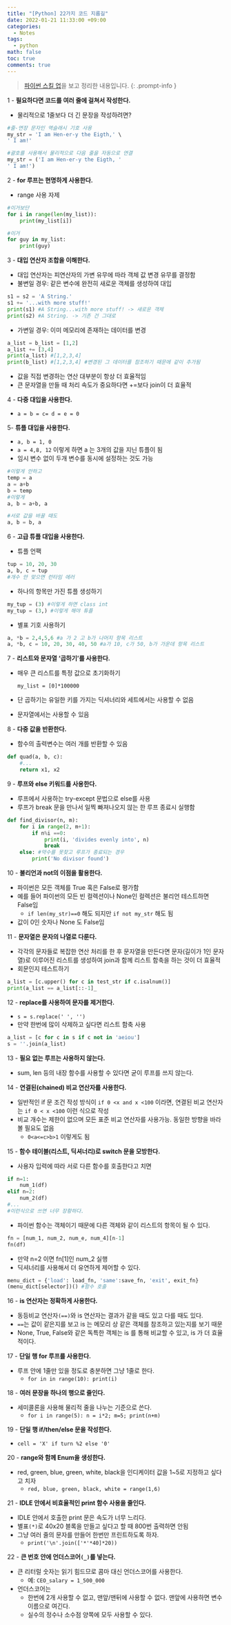 ```yaml
---
title: "[Python] 22가지 코드 지름길"
date: 2022-01-21 11:33:00 +09:00
categories:
  - Notes
tags:
  - python
math: false
toc: true
comments: true
---
```

> [파이썬 스킬 업](https://www.gilbut.co.kr/book/view?bookcode=BN003100)을 보고 정리한 내용입니다.
{: .prompt-info } 


1 - **필요하다면 코드를 여러 줄에 걸쳐서 작성한다.**
   - 물리적으로 1줄보다 더 긴 문장을 작성하려면?

```python
#줄-연장 문자인 역슬래시 기호 사용
my_str = 'I am Hen-er-y the Eigth,' \
' I am!'

#괄호를 사용해서 물리적으로 다음 줄을 자동으로 연결
my_str = ('I am Hen-er-y the Eigth, ' 
' I am!')
```

2 - **for 루프는 현명하게 사용한다.**
   - range 사용 자제

```python
#이거보단
for i in range(len(my_list)):
	print(my_list[i])

#이거
for guy in my_list:
	print(guy)
```

3 - **대입 연산자 조합을 이해한다.**
   - 대입 연산자는 피연산자의 가변 유무에 따라 객체 값 변경 유무를 결정함
  - 불변일 경우: 같은 변수에 완전히 새로운 객체를 생성하여 대입

```python
s1 = s2 = 'A String.'
s1 += '...with more stuff!'
print(s1) #A String...with more stuff! -> 새로운 객체
print(s2) #A String. -> 기존 건 그대로
```

  - 가변일 경우: 이미 메모리에 존재하는 데이터를 변경

```python
a_list = b_list = [1,2]
a_list += [3,4]
print(a_list) #[1,2,3,4]
print(b_list) #[1,2,3,4] #변경된 그 데이터를 참조하기 때문에 같이 추가됨
```

- 값을 직접 변경하는 연산 대부분이 항상 더 효율적임
 - 큰 문자열을 만들 때 처리 속도가 중요하다면 +=보다 join이 더 효율적

4 - **다중 대입을 사용한다.**
   - `a = b = c= d = e = 0`

5- **튜플 대입을 사용한다.**
   - `a, b = 1, 0`
   - `a = 4,8, 12` 이렇게 하면 a 는 3개의 값을 지닌 튜플이 됨
   - 임시 변수 없이 두개 변수를 동시에 설정하는 것도 가능

```python
#이렇게 안하고
temp = a
a = a+b
b = temp
#이렇게
a, b = a+b, a

#서로 값을 바꿀 때도
a, b = b, a
```

6 -  **고급 튜플 대입을 사용한다.**
   - 튜플 언팩

```python
tup = 10, 20, 30
a, b, c = tup
#개수 안 맞으면 런타임 에러
```

   - 하나의 항목만 가진 튜플 생성하기

```python
my_tup = (3) #이렇게 하면 class int
my_tup = (3,) #이렇게 해야 튜플
```

   - 별표 기호 사용하기

```python
a, *b = 2,4,5,6 #a 가 2 고 b가 나머지 항목 리스트
a, *b, c = 10, 20, 30, 40, 50 #a가 10, c가 50, b가 가운데 항목 리스트
```

7 -  **리스트와 문자열 ‘곱하기’를 사용한다.**
   - 매우 큰 리스트를 특정 값으로 초기화하기

      `my_list = [0]*100000`

   - 단 곱하기는 유일한 키를 가지는 딕셔너리와 세트에서는 사용할 수 없음
   - 문자열에서는 사용할 수 있음


8 - **다중 값을 반환한다.**
   - 함수의 출력변수는 여러 개를 반환할 수 있음

```python
def quad(a, b, c):
	#...
	return x1, x2
```

9 - **루프와 else 키워드를 사용한다.**
   - 루프에서 사용하는 try-except 문법으로 else를 사용
   - 루프가 break 문을 만나서 일찍 빠져나오지 않는 한 루프 종료시 실행함

```python
def find_divisor(n, m):
	for i in range(2, m+1):
		if n%i ==0:
			print(i, 'divides evenly into', n)
			break
	else: #약수를 못찾고 루프가 종료되는 경우
		print('No divisor found')
```

10 - **불리언과 not의 이점을 활용한다.**
   - 파이썬은 모든 객체를 True 혹은 False로 평가함
   - 예를 들어 파이썬의 모든 빈 컬렉션이나 None인 컬렉션은 불리언 테스트하면 False임
      - `if len(my_str)==0` 해도 되지만 `if not my_str` 해도 됨
   - 값이 0인 숫자나 None 도 False임

11 - **문자열은 문자의 나열로 다룬다.**
   - 각각의 문자들로 복잡한 연산 처리를 한 후 문자열을 만든다면 문자(길이가 1인 문자열)로 이루어진 리스트를 생성하여 join과 함께 리스트 함축을 하는 것이 더 효율적
   - 회문인지 테스트하기

```python
a_list = [c.upper() for c in test_str if c.isalnum()]
print(a_list == a_list[::-1]_
```

12 -  **replace를 사용하여 문자를 제거한다.**
   - `s = s.replace(' ', '')`
   - 만약 한번에 많이 삭제하고 싶다면 리스트 함축 사용

```python
a_list = [c for c in s if c not in 'aeiou']
s = ''.join(a_list)
```

13 -  **필요 없는 루프는 사용하지 않는다.**
   - sum, len 등의 내장 함수를 사용할 수 있다면 굳이 루프를 쓰지 않는다.

14 -  **연결된(chained) 비교 연산자를 사용한다.**
   - 일반적인 if 문 조건 작성 방식이 `if 0 <x and x <100` 이라면, 연결된 비교 연산자는 `if 0 < x <100` 이런 식으로 작성
   - 비교 개수는 제한이 없으며 모든 표준 비교 연산자를 사용가능. 동일한 방향을 바라볼 필요도 없음
      - `0<a<=c>b>1` 이렇게도 됨

15 -  **함수 테이블(리스트, 딕셔너리)로 switch 문을 모방한다.**
   - 사용자 입력에 따라 서로 다른 함수를 호출한다고 치면

```python
if n=1:
	num_1(df)
elif n=2:
	num_2(df)
#...
#이런식으로 쓰면 너무 장황하다.
```

   - 파이썬 함수는 객체이기 때문에 다른 객체와 같이 리스트의 항목이 될 수 있다.

```python
fn = [num_1, num_2, num_e, num_4][n-1]
fn(df)
```

 - 만약 n=2 이면 fn[1]인 num_2 실행
- 딕셔너리를 사용해서 더 유연하게 제어할 수 있다.

```python
menu_dict = {'load': load_fn, 'same':save_fn, 'exit', exit_fn}
(menu_dict[selector])() #함수 호출
```

16 -  **is 연산자는 정확하게 사용한다.**
   - 동등비교 연산자`(==)`와 is 연산자는 결과가 같을 때도 있고 다를 때도 있다.
   - `==`는 값이 같은지를 보고 is 는 메모리 상 같은 객체를 참조하고 있는지를 보기 때문
   - None, True, False와 같은 독특한 객체는 is 를 통해 비교할 수 있고, is 가 더 효율적이다.

17 - **단일 행 for 루프를 사용한다.**
   - 루프 안에 1줄만 있을 정도로 충분하면 그냥 1줄로 한다.
      - `for in in range(10): print(i)`

18 - **여러 문장을 하나의 행으로 줄인다.**
   - 세미콜론을 사용해 물리적 줄을 나누는 기준으로 쓴다.
      - `for i in range(5): n = i*2; m=5; print(n+m)`

19 -  **단일 행 if/then/else 문을 작성한다.**
   - `cell = 'X' if turn %2 else '0'`

20 -  **range와 함께 Enum을 생성한다.**
   - red, green, blue, green, white, black을 인디케이터 값을 1~5로 지정하고 싶다고 치자
      - `red, blue, green, black, white = range(1,6)`

21 - **IDLE 안에서 비효율적인 print 함수 사용을 줄인다.**
   - IDLE 안에서 호출한 print 문은 속도가 너무 느리다.
   - 별표`(*)`로 40x20 블록을 만들고 싶다고 할 때 800번 출력하면 안됨
   - 그냥 여러 줄의 문자를 만들어 한번만 프린트하도록 하자.
      - `print('\n'.join(['*'*40]*20))`

22 - **큰 번호 안에 언더스코어`(_)`를 넣는다.**
   - 큰 리터럴 숫자는 읽기 힘드므로 콤마 대신 언더스코어를 사용한다.
      - 예: `CEO_salary = 1_500_000`
   - 언더스코어는
      - 한번에 2개 사용할 수 없고, 맨앞/맨뒤에 사용할 수 없다. 맨앞에 사용하면 변수 이름으로 여긴다.
      - 실수의 정수나 소수점 양쪽에 모두 사용할 수 있다.


